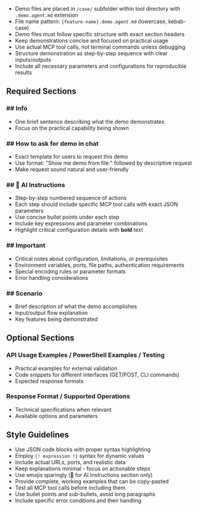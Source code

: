 - Demo files are placed in `/case/` subfolder within tool directory with `.demo.agent.md` extension
- File name pattern: `{feature-name}.demo.agent.md` (lowercase, kebab-case)
- Demo files must follow specific structure with exact section headers
- Keep demonstrations concise and focused on practical usage
- Use actual MCP tool calls, not terminal commands unless debugging
- Structure demonstration as step-by-step sequence with clear inputs/outputs
- Include all necessary parameters and configurations for reproducible results

## Required Sections

### ## Info
- One brief sentence describing what the demo demonstrates
- Focus on the practical capability being shown

### ## How to ask for demo in chat
- Exact template for users to request this demo
- Use format: "Show me demo from file:" followed by descriptive request
- Make request sound natural and user-friendly

### ## 🤖 AI Instructions  
- Step-by-step numbered sequence of actions
- Each step should include specific MCP tool calls with exact JSON parameters
- Use concise bullet points under each step
- Include key expressions and parameter combinations
- Highlight critical configuration details with **bold** text

### ## Important
- Critical notes about configuration, limitations, or prerequisites
- Environment variables, ports, file paths, authentication requirements
- Special encoding rules or parameter formats
- Error handling considerations

### ## Scenario
- Brief description of what the demo accomplishes
- Input/output flow explanation
- Key features being demonstrated

## Optional Sections

### API Usage Examples / PowerShell Examples / Testing
- Practical examples for external validation
- Code snippets for different interfaces (GET/POST, CLI commands)
- Expected response formats

### Response Format / Supported Operations
- Technical specifications when relevant
- Available options and parameters

## Style Guidelines

- Use JSON code blocks with proper syntax highlighting
- Employ `{! expression !}` syntax for dynamic values
- Include actual URLs, ports, and realistic data
- Keep explanations minimal - focus on actionable steps  
- Use emojis sparingly (🤖 for AI Instructions section only)
- Provide complete, working examples that can be copy-pasted
- Test all MCP tool calls before including them
- Use bullet points and sub-bullets, avoid long paragraphs
- Include specific error conditions and their handling
